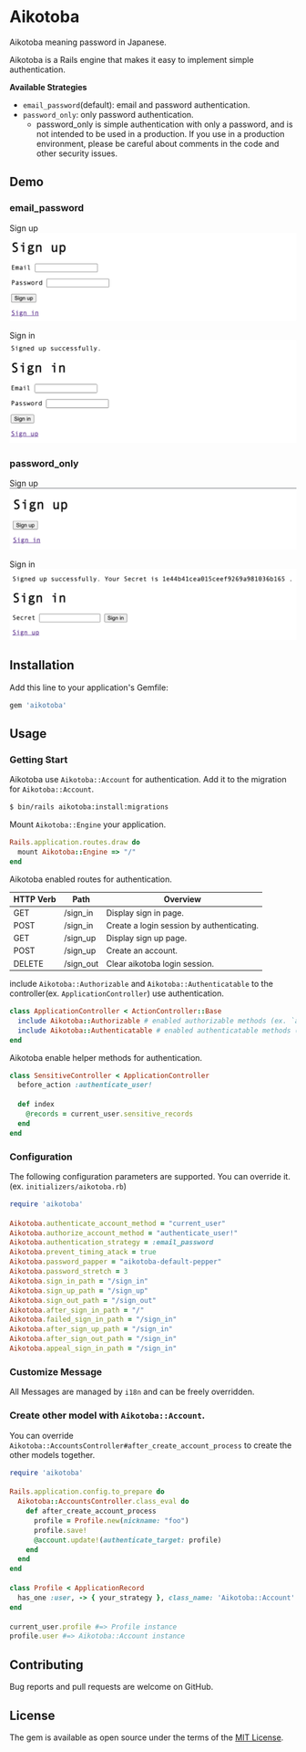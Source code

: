 # Aikotoba

Aikotoba meaning password in Japanese.

Aikotoba is a Rails engine that makes it easy to implement simple authentication.

**Available Strategies**

- `email_password`(default): email and password authentication.
- `password_only`: only password authentication.
  - password_only is simple authentication with only a password, and is not intended to be used in a production. If you use in a production environment, please be careful about comments in the code and other security issues.

## Demo

### email_password

Sign up
![sign_up](demo/email_password/sign_up.png "sign_up")

Sign in
![sign_in](demo/email_password/sign_in.png "sign_up")

### password_only

Sign up
![sign_up](demo/password_only/sign_up.png "sign_up")

Sign in
![sign_in](demo/password_only/sign_in.png "sign_up")

## Installation

Add this line to your application's Gemfile:

```ruby
gem 'aikotoba'
```

## Usage

### Getting Start

Aikotoba use `Aikotoba::Account` for authentication. Add it to the migration for `Aikotoba::Account`.

```sh
$ bin/rails aikotoba:install:migrations
```

Mount `Aikotoba::Engine` your application.

```ruby
Rails.application.routes.draw do
  mount Aikotoba::Engine => "/"
end
```

Aikotoba enabled routes for authentication.

| HTTP Verb | Path      | Overview                                  |
| --------- | --------- | ----------------------------------------- |
| GET       | /sign_in  | Display sign in page.                     |
| POST      | /sign_in  | Create a login session by authenticating. |
| GET       | /sign_up  | Display sign up page.                     |
| POST      | /sign_up  | Create an account.                        |
| DELETE    | /sign_out | Clear aikotoba login session.             |

include `Aikotoba::Authorizable` and `Aikotoba::Authenticatable` to the controller(ex. `ApplicationController`) use authentication.

```ruby
class ApplicationController < ActionController::Base
  include Aikotoba::Authorizable # enabled authorizable methods (ex. `authenticate_user!`)
  include Aikotoba::Authenticatable # enabled authenticatable methods (ex. `current_user`)
end
```

Aikotoba enable helper methods for authentication.

```ruby
class SensitiveController < ApplicationController
  before_action :authenticate_user!

  def index
    @records = current_user.sensitive_records
  end
end
```

### Configuration

The following configuration parameters are supported. You can override it. (ex. `initializers/aikotoba.rb`)

```ruby
require 'aikotoba'

Aikotoba.authenticate_account_method = "current_user"
Aikotoba.authorize_account_method = "authenticate_user!"
Aikotoba.authentication_strategy = :email_password
Aikotoba.prevent_timing_atack = true
Aikotoba.password_papper = "aikotoba-default-pepper"
Aikotoba.password_stretch = 3
Aikotoba.sign_in_path = "/sign_in"
Aikotoba.sign_up_path = "/sign_up"
Aikotoba.sign_out_path = "/sign_out"
Aikotoba.after_sign_in_path = "/"
Aikotoba.failed_sign_in_path = "/sign_in"
Aikotoba.after_sign_up_path = "/sign_in"
Aikotoba.after_sign_out_path = "/sign_in"
Aikotoba.appeal_sign_in_path = "/sign_in"
```

### Customize Message

All Messages are managed by `i18n` and can be freely overridden.

### Create other model with `Aikotoba::Account`.

You can override `Aikotoba::AccountsController#after_create_account_process` to create the other models together.

```ruby
require 'aikotoba'

Rails.application.config.to_prepare do
  Aikotoba::AccountsController.class_eval do
    def after_create_account_process
      profile = Profile.new(nickname: "foo")
      profile.save!
      @account.update!(authenticate_target: profile)
    end
  end
end

class Profile < ApplicationRecord
  has_one :user, -> { your_strategy }, class_name: 'Aikotoba::Account'
end

current_user.profile #=> Profile instance
profile.user #=> Aikotoba::Account instance
```

## Contributing

Bug reports and pull requests are welcome on GitHub.

## License

The gem is available as open source under the terms of the [MIT License](https://opensource.org/licenses/MIT).

